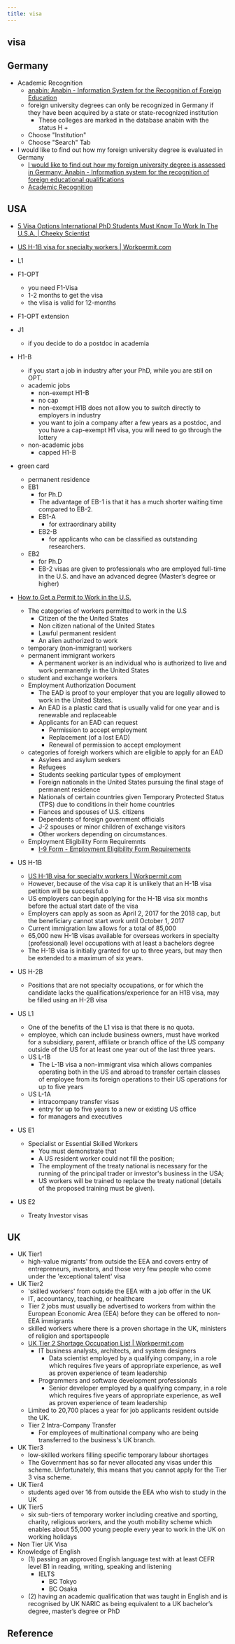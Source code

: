 ```yaml
---
title: visa
---
```


## visa

## Germany

* Academic Recognition
    * [anabin: Anabin \- Information System for the Recognition of Foreign Education](https://anabin.kmk.org/anabin.html)
    * foreign university degrees can only be recognized in Germany if they have been acquired by a state or state-recognized institution
        * These colleges are marked in the database anabin with the status H +
    * Choose "Institution"
    * Choose "Search" Tab
* I would like to find out how my foreign university degree is evaluated in Germany
    * [I would like to find out how my foreign university degree is assessed in Germany: Anabin \- Information system for the recognition of foreign educational qualifications](https://anabin.kmk.org/kurzanleitung/ich-moechte-feststellen-wie-mein-auslaendischer-hochschulabschluss-in-deutschland-bewertet-wird.html)
    * [Academic Recognition](https://www.anerkennung-in-deutschland.de/html/en/academic_recognition.php)

## USA
* [5 Visa Options International PhD Students Must Know To Work In The U\.S\.A\. \| Cheeky Scientist](https://cheekyscientist.com/visa-options-international-phd-students-work-in-usa/)
* [US H\-1B visa for specialty workers \| Workpermit\.com](http://workpermit.com/immigration/usa/us-h-1b-visa-specialty-workers)

* L1
* F1-OPT
    * you need F1-Visa
    * 1-2 months to get the visa
    * the vlisa is valid for 12-months
* F1-OPT extension
* J1
    * if you decide to do a postdoc in academia
* H1-B
    * if you start a job in industry after your PhD, while you are still on OPT.
    * academic jobs
        * non-exempt H1-B
        * no cap
        * non-exempt H1B does not allow you to switch directly to employers in industry
        * you want to join a company after a few years as a postdoc, and you have a cap-exempt H1 visa, you will need to go through the lottery
    * non-academic jobs
        * capped H1-B
* green card
    * permanent residence
    * EB1
        * for Ph.D
        * The advantage of EB-1 is that it has a much shorter waiting time compared to EB-2.
        * EB1-A
            * for extraordinary ability
        * EB2-B
            * for applicants who can be classified as outstanding researchers.
    * EB2
        * for Ph.D
        * EB-2 visas are given to professionals who are employed full-time in the U.S. and have an advanced degree (Master’s degree or higher)

* [How to Get a Permit to Work in the U\.S\.](https://www.thebalancecareers.com/how-to-get-a-permit-to-work-in-the-us-2064269)
    * The categories of workers permitted to work in the U.S
        * Citizen of the the United States
        * Non citizen national of the United States
        * Lawful permanent resident
        * An alien authorized to work
    * temporary (non-immigrant) workers
    * permanent immigrant workers
        * A permanent worker is an individual who is authorized to live and work permanently in the United States
    * student and exchange workers
    * Employment Authorization Document
        * The EAD is proof to your employer that you are legally allowed to work in the United States.
        * An EAD is a plastic card that is usually valid for one year and is renewable and replaceable
        * Applicants for an EAD can request
            * Permission to accept employment
            * Replacement (of a lost EAD)
            * Renewal of permission to accept employment
    * categories of foreigh workers which are eligible to apply for an EAD
        * Asylees and asylum seekers
        * Refugees
        * Students seeking particular types of employment
        * Foreign nationals in the United States pursuing the final stage of permanent residence
        * Nationals of certain countries given Temporary Protected Status (TPS) due to conditions in their home countries
        * Fiances and spouses of U.S. citizens
        * Dependents of foreign government officials
        * J-2 spouses or minor children of exchange visitors
        * Other workers depending on circumstances.
    * Employment Eligibility Form Requiremnts
        * [I\-9 Form \- Employment Eligibility Form Requirements](https://www.thebalancecareers.com/i-9-employment-verification-form-requirements-2062009)
* US H-1B
    * [US H\-1B visa for specialty workers \| Workpermit\.com](http://workpermit.com/immigration/usa/us-h-1b-visa-specialty-workers)
    * However, because of the visa cap it is unlikely that an H-1B visa petition will be successful.o
    * US employers can begin applying for the H-1B visa six months before the actual start date of the visa
    * Employers can apply as soon as April 2, 2017 for the 2018 cap, but the beneficiary cannot start work until October 1, 2017
    * Current immigration law allows for a total of 85,000
    * 65,000 new H-1B visas available for overseas workers in specialty (professional) level occupations with at least a bachelors degree
    * The H-1B visa is initially granted for up to three years, but may then be extended to a maximum of six years.
* US H-2B
    * Positions that are not specialty occupations, or for which the candidate lacks the qualifications/experience for an H1B visa, may be filled using an H-2B visa
* US L1
    * One of the benefits of the L1 visa is that there is no quota.
    * employee, which can include business owners, must have worked for a subsidiary, parent, affiliate or branch office of the US company outside of the US for at least one year out of the last three years.
    * US L-1B
        * The L-1B visa a non-immigrant visa which allows companies operating both in the US and abroad to transfer certain classes of employee from its foreign operations to their US operations for up to five years
    * US L-1A
        * intracompany transfer visas
        * entry for up to five years to a new or existing US office
        * for managers and executives
* US E1
    * Specialist or Essential Skilled Workers
        * You must demonstrate that
        * A US resident worker could not fill the position; 
        * The employment of the treaty national is necessary for the running of the principal trader or investor's business in the USA; 
        * US workers will be trained to replace the treaty national (details of the proposed training must be given).
* US E2
    * Treaty Investor visas


## UK
* UK Tier1
    * high-value migrants' from outside the EEA and covers entry of entrepreneurs, investors, and those very few people who come under the 'exceptional talent' visa
* UK Tier2
    * 'skilled workers' from outside the EEA with a job offer in the UK
    * IT, accountancy, teaching, or healthcare
    * Tier 2 jobs must usually be advertised to workers from within the European Economic Area (EEA) before they can be offered to non-EEA immigrants
    * skilled workers where there is a proven shortage in the UK, ministers of religion and sportspeople
    * [UK Tier 2 Shortage Occupation List \| Workpermit\.com](http://www.workpermit.com/immigration/united-kingdom/uk-tier-2-shortage-occupation-list)
        * IT business analysts, architects, and system designers
            * Data scientist employed by a qualifying company, in a role which requires five years of appropriate experience, as well as proven experience of team leadership 
        * Programmers and software development professionals
            * Senior developer employed by a qualifying company, in a role which requires five years of appropriate experience, as well as proven experience of team leadership
    * Limited to 20,700 places a year for job applicants resident outside the UK. 
    * Tier 2 Intra-Company Transfer
        * For employees of multinational company who are being transferred to the business's UK branch.
* UK Tier3
    * low-skilled workers filling specific temporary labour shortages
    * The Government has so far never allocated any visas under this scheme. Unfortunately, this means that you cannot apply for the Tier 3 visa scheme. 
* UK Tier4
    * students aged over 16 from outside the EEA who wish to study in the UK
* UK Tier5
    * six sub-tiers of temporary worker including creative and sporting, charity, religious workers, and the youth mobility scheme which enables about 55,000 young people every year to work in the UK on working holidays
* Non Tier UK Visa
* Knowledge of English
    * (1) passing an approved English language test with at least CEFR level B1 in reading, writing, speaking and listening
        * IELTS
            * BC Tokyo
            * BC Osaka
    * (2) having an academic qualification that was taught in English and is recognised by UK NARIC as being equivalent to a UK bachelor’s degree, master’s degree or PhD


## Reference
